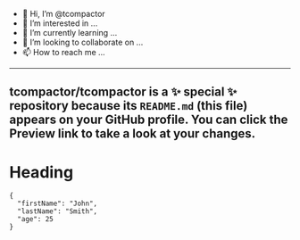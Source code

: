 - 👋 Hi, I’m @tcompactor
- 👀 I’m interested in ...
- 🌱 I’m currently learning ...
- 💞️ I’m looking to collaborate on ...
- 📫 How to reach me ...

---
tcompactor/tcompactor is a ✨ special ✨ repository because its `README.md` (this file) appears on your GitHub profile.
You can click the Preview link to take a look at your changes.
---


# Heading
```
{
  "firstName": "John",
  "lastName": "Smith",
  "age": 25
}
```
